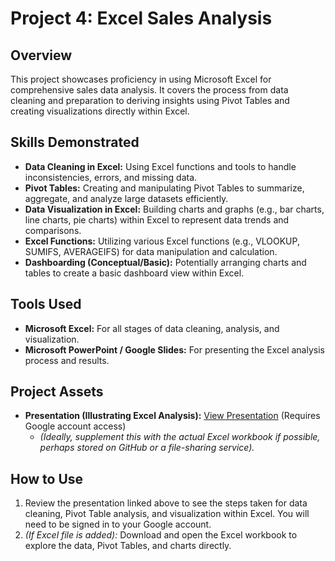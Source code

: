 # Project 4: Excel Sales Analysis

## Overview

This project showcases proficiency in using Microsoft Excel for comprehensive sales data analysis. It covers the process from data cleaning and preparation to deriving insights using Pivot Tables and creating visualizations directly within Excel.

## Skills Demonstrated

* **Data Cleaning in Excel:** Using Excel functions and tools to handle inconsistencies, errors, and missing data.
* **Pivot Tables:** Creating and manipulating Pivot Tables to summarize, aggregate, and analyze large datasets efficiently.
* **Data Visualization in Excel:** Building charts and graphs (e.g., bar charts, line charts, pie charts) within Excel to represent data trends and comparisons.
* **Excel Functions:** Utilizing various Excel functions (e.g., VLOOKUP, SUMIFS, AVERAGEIFS) for data manipulation and calculation.
* **Dashboarding (Conceptual/Basic):** Potentially arranging charts and tables to create a basic dashboard view within Excel.

## Tools Used

* **Microsoft Excel:** For all stages of data cleaning, analysis, and visualization.
* **Microsoft PowerPoint / Google Slides:** For presenting the Excel analysis process and results.

## Project Assets

* **Presentation (Illustrating Excel Analysis):** [View Presentation]([https://docs.google.com/presentation/d/1YGE2PQFOyzEOC-Iq_S6cMzaYrRoaEdCS/edit?usp=sharing]) (Requires Google account access)
    * *(Ideally, supplement this with the actual Excel workbook if possible, perhaps stored on GitHub or a file-sharing service).*

## How to Use

1.  Review the presentation linked above to see the steps taken for data cleaning, Pivot Table analysis, and visualization within Excel. You will need to be signed in to your Google account.
2.  *(If Excel file is added):* Download and open the Excel workbook to explore the data, Pivot Tables, and charts directly.



